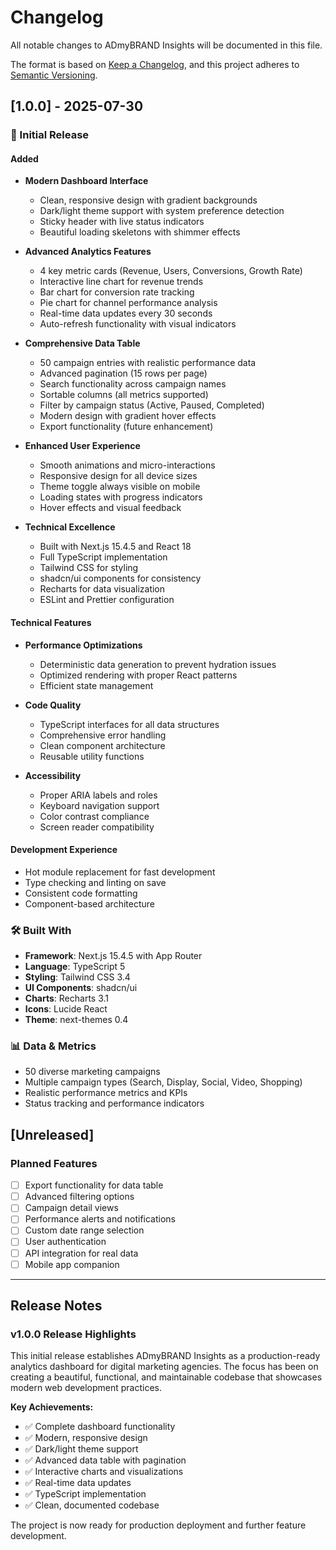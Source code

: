 # Changelog

All notable changes to ADmyBRAND Insights will be documented in this file.

The format is based on [Keep a Changelog](https://keepachangelog.com/en/1.0.0/),
and this project adheres to [Semantic Versioning](https://semver.org/spec/v2.0.0.html).

## [1.0.0] - 2025-07-30

### 🎉 Initial Release

#### Added
- **Modern Dashboard Interface**
  - Clean, responsive design with gradient backgrounds
  - Dark/light theme support with system preference detection
  - Sticky header with live status indicators
  - Beautiful loading skeletons with shimmer effects

- **Advanced Analytics Features**
  - 4 key metric cards (Revenue, Users, Conversions, Growth Rate)
  - Interactive line chart for revenue trends
  - Bar chart for conversion rate tracking
  - Pie chart for channel performance analysis
  - Real-time data updates every 30 seconds
  - Auto-refresh functionality with visual indicators

- **Comprehensive Data Table**
  - 50 campaign entries with realistic performance data
  - Advanced pagination (15 rows per page)
  - Search functionality across campaign names
  - Sortable columns (all metrics supported)
  - Filter by campaign status (Active, Paused, Completed)
  - Modern design with gradient hover effects
  - Export functionality (future enhancement)

- **Enhanced User Experience**
  - Smooth animations and micro-interactions
  - Responsive design for all device sizes
  - Theme toggle always visible on mobile
  - Loading states with progress indicators
  - Hover effects and visual feedback

- **Technical Excellence**
  - Built with Next.js 15.4.5 and React 18
  - Full TypeScript implementation
  - Tailwind CSS for styling
  - shadcn/ui components for consistency
  - Recharts for data visualization
  - ESLint and Prettier configuration

#### Technical Features
- **Performance Optimizations**
  - Deterministic data generation to prevent hydration issues
  - Optimized rendering with proper React patterns
  - Efficient state management

- **Code Quality**
  - TypeScript interfaces for all data structures
  - Comprehensive error handling
  - Clean component architecture
  - Reusable utility functions

- **Accessibility**
  - Proper ARIA labels and roles
  - Keyboard navigation support
  - Color contrast compliance
  - Screen reader compatibility

#### Development Experience
- Hot module replacement for fast development
- Type checking and linting on save
- Consistent code formatting
- Component-based architecture

### 🛠️ Built With
- **Framework**: Next.js 15.4.5 with App Router
- **Language**: TypeScript 5
- **Styling**: Tailwind CSS 3.4
- **UI Components**: shadcn/ui
- **Charts**: Recharts 3.1
- **Icons**: Lucide React
- **Theme**: next-themes 0.4

### 📊 Data & Metrics
- 50 diverse marketing campaigns
- Multiple campaign types (Search, Display, Social, Video, Shopping)
- Realistic performance metrics and KPIs
- Status tracking and performance indicators

## [Unreleased]

### Planned Features
- [ ] Export functionality for data table
- [ ] Advanced filtering options
- [ ] Campaign detail views
- [ ] Performance alerts and notifications
- [ ] Custom date range selection
- [ ] User authentication
- [ ] API integration for real data
- [ ] Mobile app companion

---

## Release Notes

### v1.0.0 Release Highlights

This initial release establishes ADmyBRAND Insights as a production-ready analytics dashboard for digital marketing agencies. The focus has been on creating a beautiful, functional, and maintainable codebase that showcases modern web development practices.

**Key Achievements:**
- ✅ Complete dashboard functionality
- ✅ Modern, responsive design
- ✅ Dark/light theme support
- ✅ Advanced data table with pagination
- ✅ Interactive charts and visualizations
- ✅ Real-time data updates
- ✅ TypeScript implementation
- ✅ Clean, documented codebase

The project is now ready for production deployment and further feature development.
